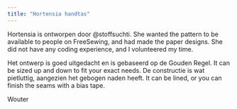 ```yaml
---
title: "Hortensia handtas"
---
```


Hortensia is ontworpen door @stoffsuchti. She wanted the pattern to be available to people on FreeSewing, and had made the paper designs. She did not have any coding experience, and I volunteered my time.

Het ontwerp is goed uitgedacht en is gebaseerd op de Gouden Regel. It can be sized up and down to fit your exact needs. De constructie is wat pietluttig, aangezien het gebogen naden heeft. It can be lined, or you can finish the seams with a bias tape.

Wouter

